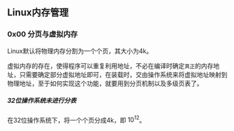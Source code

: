 ## Linux内存管理

### 0x00 分页与虚拟内存

Linux默认将物理内存分割为一个个页，其大小为4k。

虚拟内存的存在，使得程序可以重复利用地址，不必在编译时确定`真正`的内存地址，只需要确定部分虚拟地址即可，在装载时，交由操作系统来将虚拟地址映射到物理地址，至于如何实现这个功能，就要用到分页机制以及多级页表了。

##### 32位操作系统未进行分表

在32位操作系统下，将一个个页分成4k，即 $10 ^ 12$。

